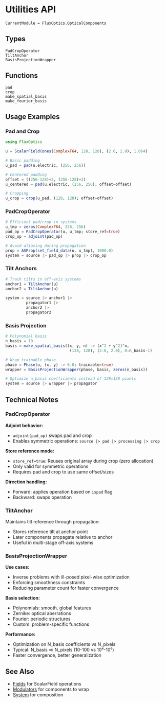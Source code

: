 # Utilities API

```@meta
CurrentModule = FluxOptics.OpticalComponents
```

## Types

```@docs
PadCropOperator
TiltAnchor
BasisProjectionWrapper
```

## Functions

```@docs
pad
crop
make_spatial_basis
make_fourier_basis
```

## Usage Examples

### Pad and Crop

```julia
using FluxOptics

u = ScalarField(ones(ComplexF64, 128, 128), (2.0, 2.0), 1.064)

# Basic padding
u_pad = pad(u.electric, (256, 256))

# Centered padding
offset = ((256-128)÷2, (256-128)÷2)
u_centered = pad(u.electric, (256, 256); offset=offset)

# Cropping
u_crop = crop(u_pad, (128, 128); offset=offset)
```

### PadCropOperator

```julia
# Efficient pad/crop in systems
u_tmp = zeros(ComplexF64, 256, 256)
pad_op = PadCropOperator(u, u_tmp; store_ref=true)
crop_op = adjoint(pad_op)

# Avoid aliasing during propagation
prop = ASProp(set_field_data(u, u_tmp), 1000.0)
system = source |> pad_op |> prop |> crop_op
```

### Tilt Anchors

```julia
# Track tilts in off-axis systems
anchor1 = TiltAnchor(u)
anchor2 = TiltAnchor(u)

system = source |> anchor1 |> 
         propagator1 |> 
         anchor2 |> 
         propagator2
```

### Basis Projection

```julia
# Polynomial basis
n_basis = 10
basis = make_spatial_basis((x, y, n) -> (x^2 + y^2)^n, 
                            (128, 128), (2.0, 2.0), 0:n_basis-1)

# Wrap trainable phase
phase = Phase(u, (x, y) -> 0.0; trainable=true)
wrapper = BasisProjectionWrapper(phase, basis, zeros(n_basis))

# Optimize n_basis coefficients instead of 128×128 pixels
system = source |> wrapper |> propagator
```

## Technical Notes

### PadCropOperator

**Adjoint behavior:**
- `adjoint(pad_op)` swaps pad and crop
- Enables symmetric operations: `source |> pad |> processing |> crop`

**Store reference mode:**
- `store_ref=true`: Reuses original array during crop (zero allocation)
- Only valid for symmetric operations
- Requires pad and crop to use same offset/sizes

**Direction handling:**
- Forward: applies operation based on `ispad` flag
- Backward: swaps operation

### TiltAnchor

Maintains tilt reference through propagation:
- Stores reference tilt at anchor point
- Later components propagate relative to anchor
- Useful in multi-stage off-axis systems

### BasisProjectionWrapper

**Use cases:**
- Inverse problems with ill-posed pixel-wise optimization
- Enforcing smoothness constraints
- Reducing parameter count for faster convergence

**Basis selection:**
- Polynomials: smooth, global features
- Zernike: optical aberrations
- Fourier: periodic structures
- Custom: problem-specific functions

**Performance:**
- Optimization on N_basis coefficients vs N_pixels
- Typical: N_basis ≪ N_pixels (10-100 vs 10⁴-10⁶)
- Faster convergence, better generalization

## See Also

- [Fields](../../fields/index.md) for ScalarField operations
- [Modulators](../modulators/index.md) for components to wrap
- [System](../system/index.md) for composition
